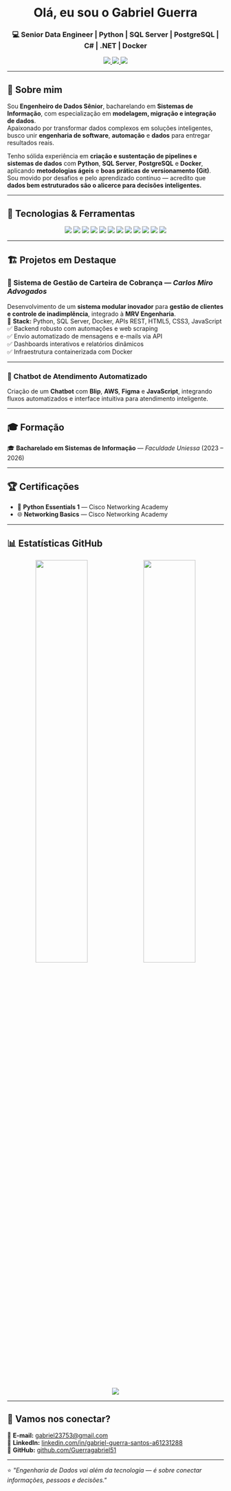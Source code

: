 <!-- Banner de apresentação -->
<h1 align="center"> Olá, eu sou o Gabriel Guerra</h1>
<h3 align="center">💻 Senior Data Engineer | Python | SQL Server | PostgreSQL | C# | .NET | Docker</h3>

<p align="center">
  <a href="mailto:gabriel23753@gmail.com">
    <img src="https://img.shields.io/badge/Email-gabriel23753%40gmail.com-red?logo=gmail&logoColor=white" />
  </a>
  <a href="https://www.linkedin.com/in/gabriel-guerra-santos-a61231288/">
    <img src="https://img.shields.io/badge/LinkedIn-Gabriel%20Guerra-blue?logo=linkedin" />
  </a>
  <a href="https://github.com/Guerragabriel51">
    <img src="https://img.shields.io/badge/GitHub-Guerragabriel51-black?logo=github" />
  </a>
</p>

---

## 🚀 Sobre mim

Sou **Engenheiro de Dados Sênior**, bacharelando em **Sistemas de Informação**, com especialização em **modelagem, migração e integração de dados**.  
Apaixonado por transformar dados complexos em soluções inteligentes, busco unir **engenharia de software**, **automação** e **dados** para entregar resultados reais.

Tenho sólida experiência em **criação e sustentação de pipelines e sistemas de dados** com **Python**, **SQL Server**, **PostgreSQL** e **Docker**, aplicando **metodologias ágeis** e **boas práticas de versionamento (Git)**.  
Sou movido por desafios e pelo aprendizado contínuo — acredito que **dados bem estruturados são o alicerce para decisões inteligentes.**

---

## 🧩 Tecnologias & Ferramentas

<p align="center">
  <img src="https://img.shields.io/badge/Python-3776AB?logo=python&logoColor=white" />
  <img src="https://img.shields.io/badge/SQL%20Server-CC2927?logo=microsoftsqlserver&logoColor=white" />
  <img src="https://img.shields.io/badge/PostgreSQL-316192?logo=postgresql&logoColor=white" />
  <img src="https://img.shields.io/badge/Docker-2496ED?logo=docker&logoColor=white" />
  <img src="https://img.shields.io/badge/C%23-239120?logo=c-sharp&logoColor=white" />
  <img src="https://img.shields.io/badge/.NET-512BD4?logo=dotnet&logoColor=white" />
  <img src="https://img.shields.io/badge/HTML5-E34F26?logo=html5&logoColor=white" />
  <img src="https://img.shields.io/badge/CSS3-1572B6?logo=css3&logoColor=white" />
  <img src="https://img.shields.io/badge/Bootstrap-7952B3?logo=bootstrap&logoColor=white" />
  <img src="https://img.shields.io/badge/AWS-232F3E?logo=amazonaws&logoColor=white" />
  <img src="https://img.shields.io/badge/REST%20APIs-02569B?logo=swagger&logoColor=white" />
  <img src="https://img.shields.io/badge/Git-F05032?logo=git&logoColor=white" />
</p>

---

## 🏗️ Projetos em Destaque

### 🔹 Sistema de Gestão de Carteira de Cobrança — *Carlos Miro Advogados*
Desenvolvimento de um **sistema modular inovador** para **gestão de clientes e controle de inadimplência**, integrado à **MRV Engenharia**.  
📌 **Stack:** Python, SQL Server, Docker, APIs REST, HTML5, CSS3, JavaScript  
✅ Backend robusto com automações e web scraping  
✅ Envio automatizado de mensagens e e-mails via API  
✅ Dashboards interativos e relatórios dinâmicos  
✅ Infraestrutura containerizada com Docker  

---

### 🔹 Chatbot de Atendimento Automatizado
Criação de um **Chatbot** com **Blip**, **AWS**, **Figma** e **JavaScript**, integrando fluxos automatizados e interface intuitiva para atendimento inteligente.

---

## 🎓 Formação

🎓 **Bacharelado em Sistemas de Informação** — *Faculdade Uniessa* (2023 – 2026)

---

## 🏆 Certificações

- 🧠 **Python Essentials 1** — Cisco Networking Academy  
- 🌐 **Networking Basics** — Cisco Networking Academy  

---

## 📊 Estatísticas GitHub

<p align="center">
  <img width="49%" src="https://github-readme-stats.vercel.app/api?username=Guerragabriel51&show_icons=true&theme=radical" />
  <img width="49%" src="https://github-readme-streak-stats.herokuapp.com/?user=Guerragabriel51&theme=radical" />
</p>

<p align="center">
  <img src="https://github-readme-stats.vercel.app/api/top-langs/?username=Guerragabriel51&layout=compact&theme=radical" />
</p>

---

## 💬 Vamos nos conectar?

📧 **E-mail:** [gabriel23753@gmail.com](mailto:gabriel23753@gmail.com)  
💼 **LinkedIn:** [linkedin.com/in/gabriel-guerra-santos-a61231288](https://www.linkedin.com/in/gabriel-guerra-santos-a61231288)  
🐙 **GitHub:** [github.com/Guerragabriel51](https://github.com/Guerragabriel51)  

---

⭐ *"Engenharia de Dados vai além da tecnologia — é sobre conectar informações, pessoas e decisões."*
